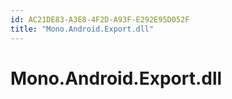```yaml
---
id: AC21DE83-A3E8-4F2D-A93F-E292E95D052F
title: "Mono.Android.Export.dll"
---
```


<a name="Mono.Android.Export.dll" class="injected"></a>


# Mono.Android.Export.dll
